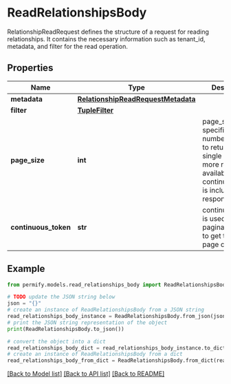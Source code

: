 # ReadRelationshipsBody

RelationshipReadRequest defines the structure of a request for reading relationships. It contains the necessary information such as tenant_id, metadata, and filter for the read operation.

## Properties

Name | Type | Description | Notes
------------ | ------------- | ------------- | -------------
**metadata** | [**RelationshipReadRequestMetadata**](RelationshipReadRequestMetadata.md) |  | [optional] 
**filter** | [**TupleFilter**](TupleFilter.md) |  | [optional] 
**page_size** | **int** | page_size specifies the number of results to return in a single page. If more results are available, a continuous_token is included in the response. | [optional] 
**continuous_token** | **str** | continuous_token is used in case of paginated reads to get the next page of results. | [optional] 

## Example

```python
from permify.models.read_relationships_body import ReadRelationshipsBody

# TODO update the JSON string below
json = "{}"
# create an instance of ReadRelationshipsBody from a JSON string
read_relationships_body_instance = ReadRelationshipsBody.from_json(json)
# print the JSON string representation of the object
print(ReadRelationshipsBody.to_json())

# convert the object into a dict
read_relationships_body_dict = read_relationships_body_instance.to_dict()
# create an instance of ReadRelationshipsBody from a dict
read_relationships_body_from_dict = ReadRelationshipsBody.from_dict(read_relationships_body_dict)
```
[[Back to Model list]](../README.md#documentation-for-models) [[Back to API list]](../README.md#documentation-for-api-endpoints) [[Back to README]](../README.md)


